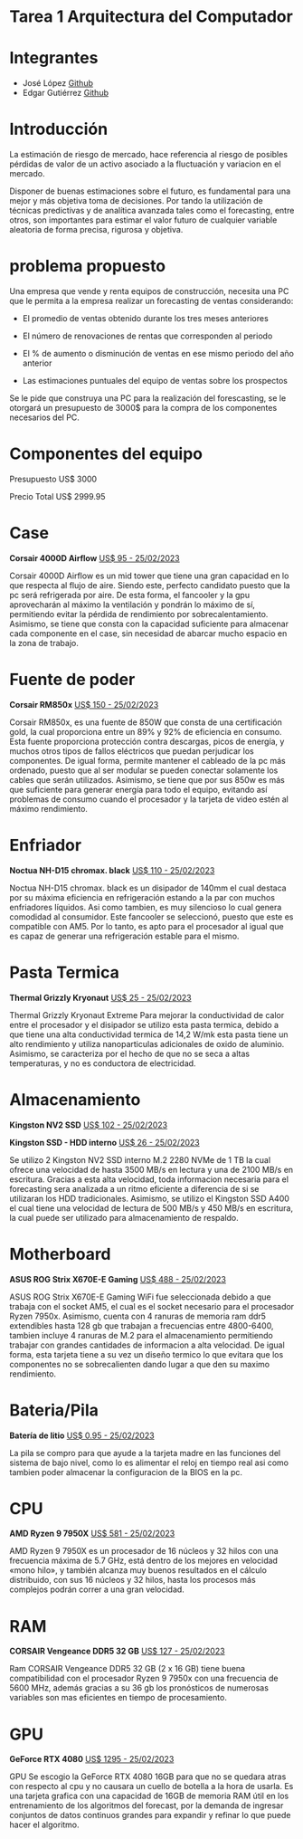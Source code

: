 # Tarea 1 Arquitectura del Computador

# Integrantes
* José López [Github](https://github.com/JoseLopez3)
* Edgar Gutiérrez [Github](https://github.com/zayans13)

# Introducción
 La estimación de riesgo de mercado, hace referencia al riesgo de posibles pérdidas de valor de un activo asociado a la fluctuación y variacion en el mercado.

 Disponer de buenas estimaciones sobre el futuro, es fundamental para una mejor y más objetiva toma de decisiones. Por tando la utilización de técnicas predictivas y de analítica avanzada tales como el forecasting, entre otros, son importantes para estimar el valor futuro de cualquier variable aleatoria de forma precisa, rigurosa y objetiva.

 # problema propuesto

 Una empresa que vende y renta equipos de construcción, necesita una PC que le permita a la empresa realizar un forecasting de ventas considerando:

 * El promedio de ventas obtenido durante los tres meses anteriores

 * El número de renovaciones de rentas que  corresponden al periodo

 * El % de aumento o disminución de ventas en ese mismo periodo del año anterior

 * Las estimaciones puntuales del equipo de ventas sobre los prospectos

 Se le pide que construya una PC para la realización del forescasting, se le otorgará un presupuesto de 3000$ para la compra de los componentes necesarios del PC.

 # Componentes del equipo

Presupuesto US$ 3000

Precio Total US$ 2999.95

# Case
**Corsair 4000D Airflow** [US$ 95 - 25/02/2023](https://www.amazon.com/-/es/Corsair-4000D-Airflow-Gabinete-semitorre/dp/B08C7BGV3D/ref=sr_1_3?__mk_es_US=%C3%85M%C3%85%C5%BD%C3%95%C3%91&crid=16WJXXMG1FTZE&keywords=case&qid=1677338055&sprefix=torrent%2Bcase%2Caps%2C241&sr=8-3&th=1)

Corsair 4000D Airflow es un mid tower que tiene una gran capacidad en lo que respecta al flujo de aire. Siendo este, perfecto candidato puesto que la pc será refrigerada por aire. De esta forma, el fancooler y la gpu aprovecharán al máximo la ventilación y pondrán lo máximo de sí, permitiendo evitar la pérdida de rendimiento por sobrecalentamiento. Asimismo, se tiene que consta con la capacidad suficiente para almacenar cada componente en el case, sin necesidad de abarcar mucho espacio en la zona de trabajo.

# Fuente de poder
**Corsair RM850x** [US$ 150 - 25/02/2023](https://www.amazon.com/-/es/Corsair-alimentaci%C3%B3n-totalmente-modular-CP-9020200-NA/dp/B08R5JPTMZ/ref=sr_1_19?__mk_es_US=%C3%85M%C3%85%C5%BD%C3%95%C3%91&keywords=psu%2Bcorsair&qid=1677336982&sr=8-19&th=1)

Corsair RM850x, es una fuente de 850W que consta de una certificación gold, la cual proporciona entre un 89% y 92% de eficiencia en consumo. Esta fuente proporciona protección contra descargas, picos de energía, y muchos otros tipos de fallos eléctricos que puedan perjudicar los componentes. De igual forma, permite mantener el cableado de la pc más ordenado, puesto que al ser modular se pueden conectar solamente los cables que serán utilizados. Asimismo, se tiene que por sus 850w es más que suficiente para generar energía para todo el equipo, evitando así problemas de consumo cuando el procesador y la tarjeta de video estén al máximo rendimiento. 
# Enfriador
**Noctua NH-D15 chromax. black** [US$ 110 - 25/02/2023](https://www.amazon.com/-/es/Noctua-NH-D15-chromax-Enfriador-5-5-pulgadas/dp/B07Y87YHRH/ref=sr_1_3?crid=28LZ8M6S14UPM&keywords=noctua&qid=1677336244&sprefix=noctua%2Caps%2C226&sr=8-3)

Noctua NH-D15 chromax. black es un disipador de 140mm el cual destaca por su máxima eficiencia en refrigeración estando a la par con muchos enfriadores líquidos. Asi como tambien, es muy silencioso lo cual genera comodidad al consumidor. Este fancooler se seleccionó, puesto que este es compatible con AM5. Por lo tanto, es apto para el procesador al igual que es capaz de generar una refrigeración estable para el mismo. 

# Pasta Termica
**Thermal Grizzly Kryonaut** [US$ 25 - 25/02/2023](https://www.amazon.com/-/es/Thermal-Grizzly-Kryonaut-Extreme-Performance/dp/B08R6QG2CQ/ref=sr_1_4?__mk_es_US=%C3%85M%C3%85%C5%BD%C3%95%C3%91&crid=15LRBBS4Q9FXB&keywords=thermal+grizzly&qid=1677336651&sprefix=ther%2Caps%2C1004&sr=8-4)

Thermal Grizzly Kryonaut Extreme Para mejorar la conductividad de calor entre el procesador y el disipador se utilizo esta pasta termica, debido a que tiene una alta conductividad termica de 14,2 W/mk esta pasta tiene un alto rendimiento y utiliza nanoparticulas adicionales de oxido de aluminio. Asimismo, se caracteriza por el hecho de que no se seca a altas temperaturas, y no es conductora de electricidad.

# Almacenamiento

**Kingston NV2 SSD** [US$ 102 - 25/02/2023](https://www.amazon.com/-/es/Kingston-interno-Hasta-SNV2S-2000G/dp/B0BBWH1R8H/ref=sr_1_5?__mk_es_US=%C3%85M%C3%85%C5%BD%C3%95%C3%91&crid=19PIRYUIKGXL9&keywords=nvme%2B2tb&qid=1677338356&sprefix=nvme%2Caps%2C1161&sr=8-5&th=1)

**Kingston SSD - HDD interno** [US$ 26 - 25/02/2023](https://www.amazon.com/-/es/Kingston-SSD-repuesto-aumentar-rendimiento/dp/B01N0TQPQB/ref=sr_1_3?__mk_es_US=%C3%85M%C3%85%C5%BD%C3%95%C3%91&crid=K7ON6FYNHE6V&keywords=ssd%2Bkingston&qid=1677340888&sprefix=ssd%2Bkings%2Caps%2C229&sr=8-3&th=1)

Se utilizo 2 Kingston NV2 SSD interno M.2 2280 NVMe de 1 TB la cual ofrece una velocidad de hasta 3500 MB/s en lectura y una de 2100 MB/s en escritura. Gracias a esta alta velocidad, toda informacion necesaria para el forecasting sera analizada a un ritmo eficiente a diferencia de si se utilizaran los HDD tradicionales. Asimismo, se utilizo el Kingston SSD A400 el cual tiene una velocidad de lectura de 500 MB/s y 450 MB/s en escritura, la cual puede ser utilizado para  almacenamiento de respaldo.


# Motherboard
**ASUS ROG Strix X670E-E Gaming** [US$ 488 - 25/02/2023](https://www.amazon.com/-/es/ROG-Motherboard-ranuras-Q-Release-Q-Latch/dp/B0BDTHQTJV/ref=pd_bxgy_img_sccl_2/136-9182433-9258506?pd_rd_w=NzQdz&content-id=amzn1.sym.7f0cf323-50c6-49e3-b3f9-63546bb79c92&pf_rd_p=7f0cf323-50c6-49e3-b3f9-63546bb79c92&pf_rd_r=90PVASENXMN91N7QD1ZV&pd_rd_wg=l5WCf&pd_rd_r=f0655e81-598f-4108-a644-77296752ee39&pd_rd_i=B0BDTHQTJV&psc=1)

ASUS ROG Strix X670E-E Gaming WiFi fue seleccionada debido a que trabaja con el socket AM5, el cual es el socket necesario para el procesador Ryzen 7950x. Asimismo, cuenta con 4 ranuras de memoria ram ddr5 extendibles hasta 128 gb que trabajan a frecuencias entre 4800-6400, tambien incluye 4 ranuras de M.2 para el almacenamiento permitiendo trabajar con grandes cantidades de informacion a alta velocidad. De igual forma, esta tarjeta tiene a su vez un diseño termico lo que evitara que los componentes no se sobrecalienten dando lugar a que den su maximo rendimiento.

# Bateria/Pila
**Batería de litio** [US$ 0.95 - 25/02/2023](https://es.aliexpress.com/item/1005004134034420.html?spm=a2g0o.productlist.main.1.36c2cd5eNpLJK9&pdp_ext_f=%7B%22sku_id%22%3A%2212000028145146912%22%7D&pdp_npi=3%40dis%21USD%211.0%210.95%21%21%21%21%21%402102172f16773414268178659d06ff%2112000028145146912%21sea%21VE%210&curPageLogUid=H8o3k11gvKdi)

La pila se compro para que ayude a la tarjeta madre en las funciones del sistema de bajo nivel, como lo es alimentar el reloj en tiempo real
asi como tambien poder almacenar la configuracion de la BIOS en la pc.

# CPU
**AMD Ryzen 9 7950X** [US$ 581 - 25/02/2023](https://www.amazon.com/-/es/AMD-RyzenTM-7950X-Procesador-desbloqueado/dp/B0BBHD5D8Y/ref=sr_1_1?__mk_es_US=%C3%85M%C3%85%C5%BD%C3%95%C3%91&crid=1T17DWAHSK2I&keywords=ryzen%2B9%2B7950x&qid=1677335528&sprefix=ryzen%2B9%2B7950%2Caps%2C257&sr=8-1&th=1)

AMD Ryzen 9 7950X es un procesador de 16 núcleos y 32 hilos con una frecuencia  máxima de 5.7 GHz, está dentro de los mejores en velocidad «mono hilo», y también alcanza muy buenos resultados en el cálculo distribuido, con sus 16 núcleos y 32 hilos, hasta los procesos más complejos podrán correr a una gran velocidad.  

# RAM

**CORSAIR Vengeance DDR5 32 GB** [US$ 127 - 25/02/2023](https://www.amazon.com/-/es/CORSAIR-Vengeance-PC5-44800-Intel-Memory/dp/B09NCNF2ZQ/ref=sr_1_1?__mk_es_US=%C3%85M%C3%85%C5%BD%C3%95%C3%91&crid=393IM0NLZFKLE&keywords=ddr5+ram&qid=1677335689&sprefix=ddr5+ram%2Caps%2C213&sr=8-1)

Ram CORSAIR Vengeance DDR5 32 GB (2 x 16 GB) tiene buena compatibilidad con el procesador Ryzen 9 7950x  con  una frecuencia de 5600 MHz, además gracias a su 36 gb los pronósticos de numerosas variables son mas eficientes en tiempo de procesamiento.     

# GPU

**GeForce RTX 4080** [US$ 1295 - 25/02/2023](https://www.amazon.com/-/es/GeForce-256-Bit-Tri-Frozr-Lovelace-Architecture/dp/B0BL668N1X/ref=sr_1_1?__mk_es_US=%C3%85M%C3%85%C5%BD%C3%95%C3%91&crid=300A0146VGGA7&keywords=rtx+4080+ti&qid=1677335464&sprefix=rtx+4080+t%2Caps%2C220&sr=8-1)

GPU  Se escogio la GeForce RTX 4080 16GB para que no se quedara atras con respecto al cpu y no causara un cuello de botella a la hora de usarla. Es una tarjeta grafica con una capacidad de 16GB de memoria RAM útil en los  entrenamiento de los algoritmos del forecast, por la demanda de ingresar  conjuntos de datos continuos grandes para expandir y refinar lo que puede hacer el algoritmo.


